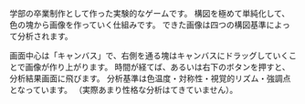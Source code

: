 ---
---

学部の卒業制作として作った実験的なゲームです。
構図を極めて単純化して、色の塊から画像を作っていく仕組みです。
できた画像は四つの構図基準によって分析されます。

画面中心は「キャンバス」で、右側を通る塊はキャンバスにドラッグしていくことで画像が作り上がります。
時間が経てば、あるいは右下のボタンを押すと、分析結果画面に飛びます。
分析基準は色温度・対称性・視覚的リズム・強調点となっています。
（実際あまり性格な分析はてきていません）。
